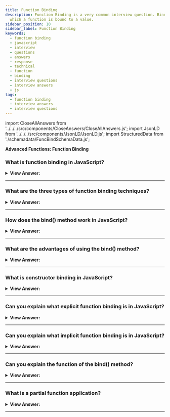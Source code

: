 ```yaml
---
title: Function Binding
description: Function Binding is a very common interview question. Binding is a process in
  which a function is bound to a value.
sidebar_position: 10
sidebar_label: Function Binding
keywords:
  - function binding
  - javascript
  - interview
  - questions
  - answers
  - response
  - technical
  - function
  - binding
  - interview questions
  - interview answers
  - js
tags:
  - function binding
  - interview answers
  - interview questions
---
```


import CloseAllAnswers from '../../../src/components/CloseAnswers/CloseAllAnswers.js';
import JsonLD from '../../../src/components/JsonLD/JsonLD.js';
import StructuredData from './schemadata/FuncBindSchemaData.js';

<JsonLD data={StructuredData} />

<head>
  <title>Function Binding | Frontend Phone Interview - JavaScript</title>
</head>

**Advanced Functions: Function Binding**

<CloseAllAnswers />

### What is function binding in JavaScript?

<details>
  <summary><strong>View Answer:</strong></summary>
  <div>
  <div><strong>Interview Response:</strong> Function binding in JavaScript is the process of tying a function to an object context, ensuring it uses that context as its 'this' value when called.</div><br />
  <div><strong className="codeExample">Code Example:</strong><br /><br />

  <div></div>

```js
let dog = {
  name: "Rover",
  sound: "Woof",
  makeSound: function() {
    console.log(this.sound);
  }
};

let cat = {
  name: "Whiskers",
  sound: "Meow"
};

// Bind makeSound function from dog to cat
let catSound = dog.makeSound.bind(cat);

catSound(); // Output: Meow
```

  </div>
  </div>
</details>

---

### What are the three types of function binding techniques?

<details>
  <summary><strong>View Answer:</strong></summary>
  <div>
  <div><strong>Interview Response:</strong> IThree function binding techniques are implicit binding (using object method), explicit binding (with call, apply, or bind), and constructor binding (new keyword for creating objects).
</div><br />
<div><strong className="codeExample">Code Example:</strong><br /><br />

  <div></div>

**1. Default Binding:**

```javascript
function sayHello() {
  console.log(this.message);
}

// A global variable
message = "Hello, World!";

sayHello(); // Output: "Hello, World!"
```

**2. Implicit Binding:**

```javascript
let obj = {
  message: "Hello, Object!",
  sayHello: function() {
    console.log(this.message);
  }
}

obj.sayHello(); // Output: "Hello, Object!"
```

**3. Explicit Binding (using call()):**

```javascript
function sayHello() {
  console.log(this.message);
}

let obj = {
  message: "Hello, Explicit!"
}

sayHello.call(obj); // Output: "Hello, Explicit!"
```

  </div>
  </div>
</details>

---

### How does the bind() method work in JavaScript?

<details>
  <summary><strong>View Answer:</strong></summary>
  <div>
  <div><strong>Interview Response:</strong> The bind() method creates a new function that, when called, has its 'this' keyword set to the provided value, with a given sequence of arguments preceding any others.
  </div><br />
  <div><strong className="codeExample">Code Example:</strong><br /><br />

  <div></div>

```js
let person1 = {
  name: 'John',
  hello: function() {
    console.log(`Hello, my name is ${this.name}.`);
  }
};

let person2 = {
  name: 'Sarah'
};

let sarahSayHello = person1.hello.bind(person2);

sarahSayHello();  // outputs: "Hello, my name is Sarah."
```

  </div>
  </div>
</details>

---

### What are the advantages of using the bind() method?

<details>
  <summary><strong>View Answer:</strong></summary>
  <div>
  <div><strong>Interview Response:</strong> The bind() method allows for explicit function context setting, function reuse with different objects, and partial application (pre-setting some arguments), improving code flexibility and reusability.
  </div><br />
  <div><strong className="codeExample">Code Example:</strong><br /><br />

  <div></div>

```js
let car1 = {
    brand: 'Tesla',
    getBrand: function(){
        console.log(this.brand);
    }
};

let car2 = {
    brand: 'Ford'
};

// Create a new function with 'this' set to car2
let getCar2Brand = car1.getBrand.bind(car2);

getCar2Brand(); // Output: 'Ford'

// Partial application
function multiply(x, y) {
    return x * y;
}

let double = multiply.bind(null, 2); // 'this' is irrelevant here, so set to null

console.log(double(5)); // Output: 10
```

  </div>
  </div>
</details>

---

### What is constructor binding in JavaScript?

<details>
  <summary><strong>View Answer:</strong></summary>
  <div>
  <div><strong>Interview Response:</strong> Constructor binding is when a function is used as a constructor with the 'new' keyword, causing 'this' to refer to the newly created object.
  </div><br />
  <div><strong className="codeExample">Code Example:</strong><br /><br />

  <div></div>

```js
function Car(brand) {
    this.brand = brand;
    this.getBrand = function() {
        console.log(this.brand);
    };
}

let car = new Car('Tesla');
car.getBrand(); // Output: 'Tesla'
```

  </div>
  </div>
</details>

---

### Can you explain what explicit function binding is in JavaScript?

<details>
  <summary><strong>View Answer:</strong></summary>
  <div>
  <div><strong>Interview Response:</strong> Explicit function binding in JavaScript lets you set "this" value for a function using call, apply, or bind, allowing greater control over function execution context.
</div><br />
  <div><strong>Technical Response:</strong> Window, Implicit, and Explicit function binding are JavaScript's three types of binding strategies. Explicit binding compels a function call to bind to a specific context object by utilizing call, apply, or bind. These predefined JavaScript methods get passed down to all functions via the function prototype. Functions have a method bind that allows us to fix "this." Binding is the ideal option for tying the context to the correct object and preventing "this" from being lost.
</div><br />
  <div><strong className="codeExample">Code Example:</strong><br /><br />

  <div></div>

```js
let user = {
  firstName: 'John',
};

function func() {
  console.log(this.firstName);
}

let funcUser = func.bind(user);
funcUser(); // John
```

  </div>
  </div>
</details>

---

### Can you explain what implicit function binding is in JavaScript?

<details>
  <summary><strong>View Answer:</strong></summary>
  <div>
  <div><strong>Interview Response:</strong> Implicit binding occurs when a function is called as a method of an object, and "this" automatically refers to the object before the dot.
  </div><br />
  <div><strong className="codeExample">Here's a simple code example:</strong><br /><br />

  <div></div>

```javascript
let obj = {
  name: 'John',
  sayHello: function() {
    console.log('Hello, ' + this.name);
  }
};

obj.sayHello(); // outputs: "Hello, John"
```

In this example, when `sayHello()` is invoked as a method of `obj` (`obj.sayHello()`), the `this` inside `sayHello` implicitly binds to `obj`.

  </div>
  </div>
</details>

---

### Can you explain the function of the bind() method?

<details>
  <summary><strong>View Answer:</strong></summary>
  <div>
  <div><strong>Interview Response:</strong> The bind() method creates a new function with a specific "this" value, allowing you to control the context in which the original function is executed.
</div><br />
  <div><strong>Technical Response:</strong> The bind method generates a new function that, when called, sets the "this" keyword to the provided value, with a specified sequence of arguments preceding any arguments provided when the new function gets invoked. Bind creates a new function that may be called later in the code while keeping the desired context binding.
</div><br />
  <div><strong className="codeExample">Code Example:</strong><br /><br />

<strong>Syntax: </strong> let boundFunc = func.bind(thisArg[, arg1[, arg2[, ...argN]]]);<br /><br />

  <div></div>

```js
const module = {
  x: 42,
  getX: function () {
    return this.x;
  },
};

const unboundGetX = module.getX;
console.log(unboundGetX()); // The function gets invoked at the global scope
// expected output: undefined

const boundGetX = unboundGetX.bind(module);
console.log(boundGetX());
// expected output: 42
```

:::note
This is useful for passing functions into other functions, like setTimeout(), which later invokes and won't necessarily bind the invoked function to the correct object without being coerced. The first parameter is the context object, and all other parameters are individually listed, like the call method.
:::

  </div>
  </div>
</details>

---

### What is a partial function application?

<details>
  <summary><strong>View Answer:</strong></summary>
  <div>
  <div><strong>Interview Response:</strong> Partial function application means predefining some of a function's arguments, creating a new function that requires fewer arguments to execute the original logic.
</div><br />
  <div><strong className="codeExample">Code Example:</strong><br /><br />

  <div></div>

```js
function mul(a, b) {
  return a * b;
}

let triple = mul.bind(null, 3);

alert(triple(3)); // = mul(3, 3) = 9
alert(triple(4)); // = mul(3, 4) = 12
alert(triple(5)); // = mul(3, 5) = 15
```

  </div>
  </div>
</details>

---
